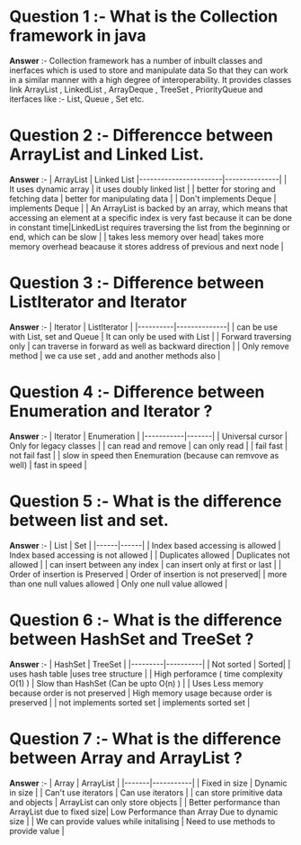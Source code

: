 # Question 1 :- What is the Collection framework in java
**Answer** :- Collection framework has a number of inbuilt classes and inerfaces which is used to store and manipulate data So that they can work in a similar manner with a high degree of interoperability.
It provides classes link  ArrayList , LinkedList , ArrayDeque , TreeSet , PriorityQueue and iterfaces like :- List, Queue , Set etc.

# Question 2 :- Differencce between ArrayList and Linked List.
**Answer** :- 
| ArrayList             |  Linked List
|-----------------------|---------------|
| It uses dynamic array | it uses doubly linked list |
| better for storing and fetching data | better for manipulating data |
| Don't implements Deque | implements Deque |
| An ArrayList is backed by an array, which means that accessing an element at a specific index is very fast because it can be done in constant time|LinkedList requires traversing the list from the beginning or end, which can be slow |
| takes less memory over head| takes more memory overhead beacause it stores address of previous and next node |

# Question 3 :- Difference between ListIterator and Iterator
**Answer** :- 
| Iterator | ListIterator |
|----------|--------------|
| can be use with List, set and Queue | It can only be used with List |
| Forward traversing only | can traverse in forward as well as backward direction |
| Only remove method | we ca use set , add and another methods also |

# Question 4 :- Difference between Enumeration and Iterator ?
**Answer** :- 
| Iterator | Enumeration |
|-----------|-------|
| Universal cursor | Only for legacy classes |
| can read and remove | can only read |
| fail fast | not fail fast |
| slow in speed then Enemuration (because can remvove as well) | fast in speed |

# Question 5 :- What is the difference between list and set.
**Answer** :- 
| List | Set |
|------|------|
| Index based accessing is allowed | Index based accessing is not allowed |
| Duplicates allowed | Duplicates not allowed |
| can insert between any index | can insert only at first or last |
| Order of insertion is Preserved | Order of insertion is not preserved|
| more than one null values allowed | Only one null value allowed |

# Question 6 :- What is the difference between HashSet and TreeSet ?
**Answer** :- 
| HashSet | TreeSet |
|---------|----------|
| Not sorted | Sorted|
| uses hash table |uses tree structure |
| High perforamce ( time complexity O(1) ) | Slow than HashSet (Can be upto O(n) ) |
| Uses Less memory because order is not preserved | High memory usage because order is preserved |
| not implements sorted set | implements sorted set |

# Question 7 :- What is the difference between Array and ArrayList ?
**Answer** :- 
| Array | ArrayList |
|-------|-----------|
| Fixed in size | Dynamic in size |
| Can't use iterators | Can use iterators |
| can store primitive data and objects | ArrayList can only store objects |
|  Better performance than ArrayList due to fixed size| Low Performance than  Array Due to dynamic size |
| We can provide values while initalising | Need to use methods to provide value | 